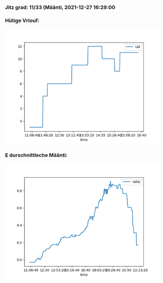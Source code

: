 ### Jitz grad: 11/33 (Määnti, 2021-12-27 16:29:00

### Hütige Vrlouf:
![Graph](Today.png)

### E durschnittleche Määnti:
![Graph](Määnti.png)